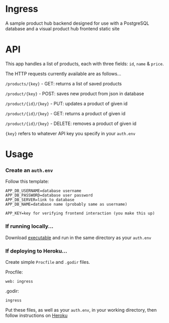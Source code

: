 # Ingress
A sample product hub backend designed for use with a PostgreSQL database and a visual product hub frontend static site

# API
This app handles a list of products, each with three fields: `id`, `name` & `price`.

The HTTP requests currently available are as follows...

`/products/{key}` - GET: returns a list of saved products

`/product/{key}` - POST: saves new product from json in database

`/product/{id}/{key}` - PUT: updates a product of given id

`/product/{id}/{key}` - GET: returns a product of given id

`/product/{id}/{key}` - DELETE: removes a product of given id

`{key}` refers to whatever API key you specify in your `auth.env`

# Usage
### Create an `auth.env`

Follow this template:
```
APP_DB_USERNAME=database username
APP_DB_PASSWORD=database user password
APP_DB_SERVER=link to database
APP_DB_NAME=database name (probably same as username)

APP_KEY=key for verifying frontend interaction (you make this up)
```

### If running locally...

Download [executable](https://github.com/mtxrii/Ingress/releases) and run in the same directory as your `auth.env`

### If deploying to Heroku...

Create simple `Procfile` and `.godir` files.

Procfile:
```
web: ingress
```

.godir:
```
ingress
```

Put these files, as well as your `auth.env`, in your working directory, then follow instructions on [Heroku](https://devcenter.heroku.com/articles/git)
